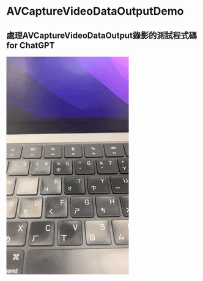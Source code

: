 # AVCaptureVideoDataOutputDemo

## 處理AVCaptureVideoDataOutput錄影的測試程式碼 for ChatGPT

![](Example.gif)
